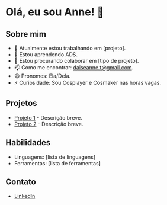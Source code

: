 # Olá, eu sou Anne! 👋

## Sobre mim
- 🔭 Atualmente estou trabalhando em [projeto].
- 🌱 Estou aprendendo ADS.
- 👯 Estou procurando colaborar em [tipo de projeto].
- 📫 Como me encontrar: daiseanne.t@gmail.com.
- 😄 Pronomes: Ela/Dela.
- ⚡ Curiosidade: Sou Cosplayer e Cosmaker nas horas vagas.

## Projetos
- [Projeto 1](link) - Descrição breve.
- [Projeto 2](link) - Descrição breve.

## Habilidades
- Linguagens: [lista de linguagens]
- Ferramentas: [lista de ferramentas]

## Contato
- [LinkedIn](https://www.linkedin.com/in/daise-anne-ten%C3%B3rio-739631197/)
